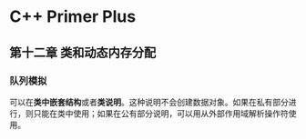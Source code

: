 # C++ Primer Plus

## 第十二章 类和动态内存分配

### 队列模拟

可以在**类中嵌套结构**或者**类说明**。这种说明不会创建数据对象。如果在私有部分进行，则只能在类中使用；如果在公有部分说明，可以用从外部作用域解析操作符使用。
